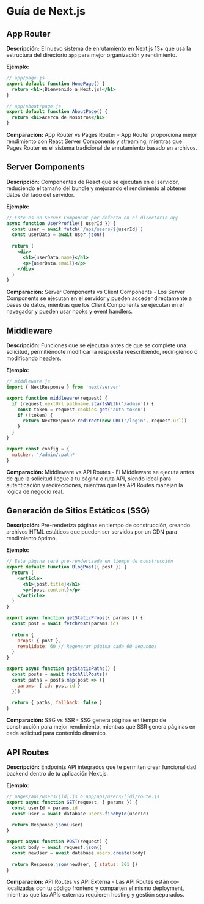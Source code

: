 # Guía de Next.js

## App Router
**Descripción:** El nuevo sistema de enrutamiento en Next.js 13+ que usa la estructura del directorio `app` para mejor organización y rendimiento.

**Ejemplo:**
```jsx
// app/page.js
export default function HomePage() {
  return <h1>¡Bienvenido a Next.js!</h1>
}

// app/about/page.js
export default function AboutPage() {
  return <h1>Acerca de Nosotros</h1>
}
```

**Comparación:** App Router vs Pages Router - App Router proporciona mejor rendimiento con React Server Components y streaming, mientras que Pages Router es el sistema tradicional de enrutamiento basado en archivos.

## Server Components
**Descripción:** Componentes de React que se ejecutan en el servidor, reduciendo el tamaño del bundle y mejorando el rendimiento al obtener datos del lado del servidor.

**Ejemplo:**
```jsx
// Este es un Server Component por defecto en el directorio app
async function UserProfile({ userId }) {
  const user = await fetch(`/api/users/${userId}`)
  const userData = await user.json()
  
  return (
    <div>
      <h1>{userData.name}</h1>
      <p>{userData.email}</p>
    </div>
  )
}
```

**Comparación:** Server Components vs Client Components - Los Server Components se ejecutan en el servidor y pueden acceder directamente a bases de datos, mientras que los Client Components se ejecutan en el navegador y pueden usar hooks y event handlers.

## Middleware
**Descripción:** Funciones que se ejecutan antes de que se complete una solicitud, permitiéndote modificar la respuesta reescribiendo, redirigiendo o modificando headers.

**Ejemplo:**
```javascript
// middleware.js
import { NextResponse } from 'next/server'

export function middleware(request) {
  if (request.nextUrl.pathname.startsWith('/admin')) {
    const token = request.cookies.get('auth-token')
    if (!token) {
      return NextResponse.redirect(new URL('/login', request.url))
    }
  }
}

export const config = {
  matcher: '/admin/:path*'
}
```

**Comparación:** Middleware vs API Routes - El Middleware se ejecuta antes de que la solicitud llegue a tu página o ruta API, siendo ideal para autenticación y redirecciones, mientras que las API Routes manejan la lógica de negocio real.

## Generación de Sitios Estáticos (SSG)
**Descripción:** Pre-renderiza páginas en tiempo de construcción, creando archivos HTML estáticos que pueden ser servidos por un CDN para rendimiento óptimo.

**Ejemplo:**
```jsx
// Esta página será pre-renderizada en tiempo de construcción
export default function BlogPost({ post }) {
  return (
    <article>
      <h1>{post.title}</h1>
      <p>{post.content}</p>
    </article>
  )
}

export async function getStaticProps({ params }) {
  const post = await fetchPost(params.id)
  
  return {
    props: { post },
    revalidate: 60 // Regenerar página cada 60 segundos
  }
}

export async function getStaticPaths() {
  const posts = await fetchAllPosts()
  const paths = posts.map(post => ({
    params: { id: post.id }
  }))
  
  return { paths, fallback: false }
}
```

**Comparación:** SSG vs SSR - SSG genera páginas en tiempo de construcción para mejor rendimiento, mientras que SSR genera páginas en cada solicitud para contenido dinámico.

## API Routes
**Descripción:** Endpoints API integrados que te permiten crear funcionalidad backend dentro de tu aplicación Next.js.

**Ejemplo:**
```javascript
// pages/api/users/[id].js o app/api/users/[id]/route.js
export async function GET(request, { params }) {
  const userId = params.id
  const user = await database.users.findById(userId)
  
  return Response.json(user)
}

export async function POST(request) {
  const body = await request.json()
  const newUser = await database.users.create(body)
  
  return Response.json(newUser, { status: 201 })
}
```

**Comparación:** API Routes vs API Externa - Las API Routes están co-localizadas con tu código frontend y comparten el mismo deployment, mientras que las APIs externas requieren hosting y gestión separados.
